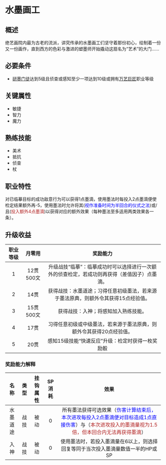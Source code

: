 # 水墨画工

## 概述

绝艺画院内最为古老的流派，讲究传承的水墨画工们坚守着那份初心，绘制着一份又一份画作，直到西方的色彩与激进的塑墨师开始撬动这扇名为“艺术”的大门……

## 必要条件

* <a href="../Artist_Apprentice" target="_blank">研墨门徒</a>达到5级且侦查或感知至少一项达到10级或拥有<a href="../Artist_Master" target="_blank">万艺巨匠</a>职业等级

## 关键属性

* 敏捷
* 智力
* 魔力

## 熟练技能

* 美术
* 抵抗
* 侦查
* 杖

## 职业特性

对已临摹目标的成功敌意行为可以获得1点墨滴，使用墨法时每投入2点墨滴便使检定结果额外再-5，使用墨法时允许将其(<font color="#0000FF">视作准备时间为半回合的仪式之法</font>)或/且(<font color="#B22222">投入额外4点墨滴</font>)以获得对应的额外效果（每种墨法至多适用两类效果各一条）。

## 升级收益

职业等级|月零用|奖励能力
:--:|:--:|:--:
1|12贯500文|升级战技“临摹”：临摹成功时可以选择进行一次额外的侦查检定，若成功则再获得（差值因子）点墨滴。
2|14贯|获得战技：水墨道途；习得任意初级墨法，若来源于墨法原典，则额外令其获得15点经验值。
3|15贯500文|获得战技：入神；将感知加入熟练技能。
4|17贯|习得任意初级或中级墨法，若来源于墨法原典，则额外令其获得20点经验值。
5|20贯|感知15级技能“快速反应”升级：检定时获得一枚奖励骰

### 奖励能力解释

名称|类型|挂钩属性|SP消耗|效果
:--:|:--:|:--:|:--:|:--:
水墨道途|战技|被动|0|所有墨法获得可选效果（<font color="#0000FF">伤害计算结束后，本次进攻每投入2点墨滴便对目标造成1点直接伤害</font>）与（<font color="#B22222">本次进攻投入的墨滴量视为1.5倍，但本回合内无法再获得墨滴</font>）
入神|战技|被动|0|使用墨法时，若投入墨滴量在6以上，则选择回复等同于当次投入墨滴量数值一半的HP或SP